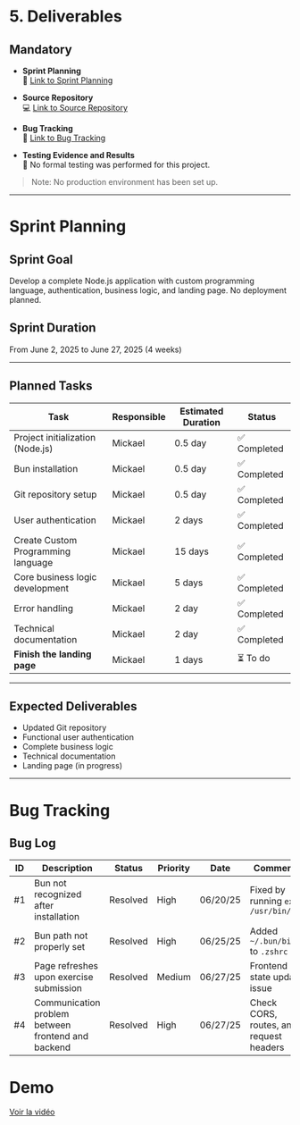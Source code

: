 # 5. Deliverables

## Mandatory

- **Sprint Planning**  
  📅 [Link to Sprint Planning](#sprint-planning)

- **Source Repository**  
  💻 [Link to Source Repository](https://github.com/AlphaDesnoc/AlphaLang)

- **Bug Tracking**  
  🐛 [Link to Bug Tracking](#bug-tracking)

- **Testing Evidence and Results**  
  🚫 No formal testing was performed for this project.

> Note: No production environment has been set up.

---

# Sprint Planning

## Sprint Goal
Develop a complete Node.js application with custom programming language, authentication, business logic, and landing page. No deployment planned.

## Sprint Duration
From June 2, 2025 to June 27, 2025 (4 weeks)

---

## Planned Tasks

| Task                                     | Responsible | Estimated Duration | Status      |
|------------------------------------------|-------------|--------------------|-------------|
| Project initialization (Node.js)         | Mickael     | 0.5 day            | ✅ Completed |
| Bun installation                         | Mickael     | 0.5 day            | ✅ Completed |
| Git repository setup                     | Mickael     | 0.5 day            | ✅ Completed |
| User authentication                      | Mickael     | 2 days             | ✅ Completed |
| Create Custom Programming language       | Mickael     | 15 days             | ✅ Completed |
| Core business logic development          | Mickael     | 5 days             | ✅ Completed |
| Error handling                           | Mickael     | 2 day              | ✅ Completed |
| Technical documentation                  | Mickael     | 2 day              | ✅ Completed |
| **Finish the landing page**              | Mickael     | 1 days             | ⏳ To do     |

---

## Expected Deliverables

- Updated Git repository  
- Functional user authentication  
- Complete business logic  
- Technical documentation  
- Landing page (in progress)  

---

# Bug Tracking

## Bug Log

| ID  | Description                                             | Status   | Priority | Date      | Comments                                              |
|-----|---------------------------------------------------------|----------|----------|-----------|-------------------------------------------------------|
| #1  | Bun not recognized after installation                    | Resolved | High     | 06/20/25  | Fixed by running `exec /usr/bin/zsh`                  |
| #2  | Bun path not properly set                                | Resolved | High     | 06/25/25  | Added `~/.bun/bin` to `.zshrc`                         |
| #3  | Page refreshes upon exercise submission                  | Resolved | Medium   | 06/27/25  | Frontend state update issue                            |
| #4  | Communication problem between frontend and backend      | Resolved | High     | 06/27/25  | Check CORS, routes, and request headers                |

# Demo

[Voir la vidéo](./demo.mp4)
